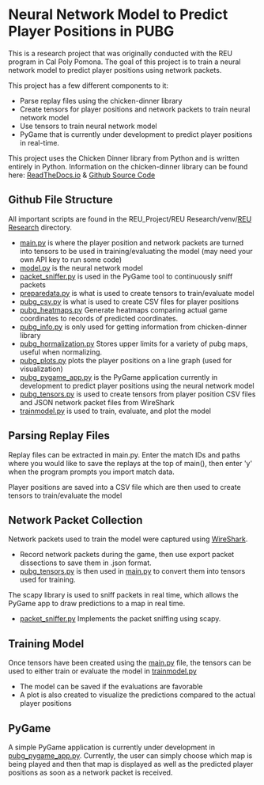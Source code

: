 # Neural Network Model to Predict Player Positions in PUBG
This is a research project that was originally conducted with the REU program in Cal Poly Pomona. The goal of this project is to train a neural network model to predict player positions using network packets.

This project has a few different components to it:

 - Parse replay files using the chicken-dinner library
 - Create tensors for player positions and network packets to train neural network model
 - Use tensors to train neural network model
 - PyGame that is currently under development to predict player positions in real-time.

This project uses the Chicken Dinner library from Python and is written entirely in Python.
Information on the chicken-dinner library can be found here:  [ReadTheDocs.io](https://chicken-dinner.readthedocs.io/en/latest/#) & [Github Source Code](https://github.com/crflynn/chicken-dinner/blob/master/docs/index.rst)

## Github File Structure
All important scripts are found in the REU_Project/REU Research/venv/[REU Research](https://github.com/Jorge626/REU_Project/tree/main/REU%20Research/venv/REU%20Research) directory.
- [main.py](https://github.com/MichaelSzolowicz/PUBG-Neural-Network-Model/blob/main/REU%20Research/venv/REU%20Research/main.py) is where the player position and network packets are turned into tensors to be used in training/evaluating the model (may need your own API key to run some code)
- [model.py](https://github.com/MichaelSzolowicz/PUBG-Neural-Network-Model/blob/main/REU%20Research/venv/REU%20Research/model.py) is the neural network model
- [packet_sniffer.py](https://github.com/MichaelSzolowicz/PUBG-Neural-Network-Model/blob/main/REU%20Research/venv/REU%20Research/packet_sniffer.py) is used in the PyGame tool to continuously sniff packets
- [preparedata.py](https://github.com/MichaelSzolowicz/PUBG-Neural-Network-Model/blob/main/REU%20Research/venv/REU%20Research/preparedata.py) is what is used to create tensors to train/evaluate model
- [pubg_csv.py](https://github.com/MichaelSzolowicz/PUBG-Neural-Network-Model/blob/main/REU%20Research/venv/REU%20Research/pubg_csv.py) is what is used to create CSV files for player positions
- [pubg_heatmaps.py](https://github.com/MichaelSzolowicz/PUBG-Neural-Network-Model/blob/main/REU%20Research/venv/REU%20Research/pubg_heatmaps.py) Generate heatmaps comparing actual game coordinates to records of predicted coordinates.
- [pubg_info.py](https://github.com/MichaelSzolowicz/PUBG-Neural-Network-Model/blob/main/REU%20Research/venv/REU%20Research/pubg_info.py) is only used for getting information from chicken-dinner library
- [pubg_hormalization.py](https://github.com/MichaelSzolowicz/PUBG-Neural-Network-Model/blob/main/REU%20Research/venv/REU%20Research/pubg_normalization.py) Stores upper limits for a variety of pubg maps, useful when normalizing.
- [pubg_plots.py](https://github.com/MichaelSzolowicz/PUBG-Neural-Network-Model/blob/main/REU%20Research/venv/REU%20Research/pubg_plots.py) plots the player positions on a line graph (used for visualization)
- [pubg_pygame_app.py](https://github.com/MichaelSzolowicz/PUBG-Neural-Network-Model/blob/main/REU%20Research/venv/REU%20Research/pubg_pygame_app.py) is the PyGame application currently in development to predict player positions using the neural network model
- [pubg_tensors.py](https://github.com/MichaelSzolowicz/PUBG-Neural-Network-Model/blob/main/REU%20Research/venv/REU%20Research/pubg_tensors.py) is used to create tensors from player position CSV files and JSON network packet files from WireShark
- [trainmodel.py](https://github.com/MichaelSzolowicz/PUBG-Neural-Network-Model/blob/main/REU%20Research/venv/REU%20Research/trainmodel.py)  is used to train, evaluate, and plot the model

## Parsing Replay Files
Replay files can be extracted in main.py. Enter the match IDs and paths where you would like to save the replays at the top of main(), then enter 'y' when the program prompts you import match data.

Player positions are saved into a CSV file which are then used to create tensors to train/evaluate the model

## Network Packet Collection
Network packets used to train the model were captured using [WireShark](https://www.wireshark.org/).
 - Record network packets during the game, then use export packet dissections to save them in .json format.
 - [pubg_tensors.py](https://github.com/Jorge626/REU_Project/blob/main/REU%20Research/venv/REU%20Research/pubg_tensors.py) is then used in [main.py](https://github.com/Jorge626/REU_Project/blob/main/REU%20Research/venv/REU%20Research/main.py) to convert them into tensors used for training.
 
 The scapy library is used to sniff packets in real time, which allows the PyGame app to draw predictions to a map in real time.
 - [packet_sniffer.py](https://github.com/Jorge626/REU_Project/blob/main/REU%20Research/venv/REU%20Research/packet_sniffer.py) Implements the packet sniffing using scapy. 
 
## Training Model
Once tensors have been created using the [main.py](https://github.com/Jorge626/REU_Project/blob/main/REU%20Research/venv/REU%20Research/main.py) file, the tensors can be used to either train or evaluate the model in [trainmodel.py](https://github.com/Jorge626/REU_Project/blob/main/REU%20Research/venv/REU%20Research/trainmodel.py)
 - The model can be saved if the evaluations are favorable
 - A plot is also created to visualize the predictions compared to the actual player positions
 
## PyGame
A simple PyGame application is currently under development in [pubg_pygame_app.py](https://github.com/Jorge626/REU_Project/blob/main/REU%20Research/venv/REU%20Research/pubg_pygame_app.py). Currently, the user can simply choose which map is being played and then that map is displayed as well as the predicted player positions as soon as a network packet is received.
